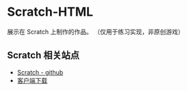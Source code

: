 # Scratch-HTML

展示在 Scratch 上制作的作品。
（仅用于练习实现，非原创游戏）



## Scratch 相关站点
- [Scratch - github](https://github.com/LLK)
- [客户端下载](https://scratch.mit.edu/download)


